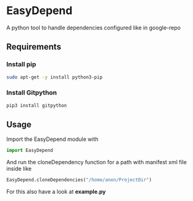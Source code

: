 # EasyDepend
A python tool to handle dependencies configured like in google-repo

## Requirements
### Install pip 
```bash
sudo apt-get -y install python3-pip
```

### Install Gitpython
```bash
pip3 install gitpython
```

## Usage
Import the EasyDepend module with 
```python
import EasyDepend
```

And run the cloneDependency function for a path with manifest xml file inside like
```python
EasyDepend.cloneDependencies("/home/anon/ProjectDir")
```

For this also have a look at **example.py**
